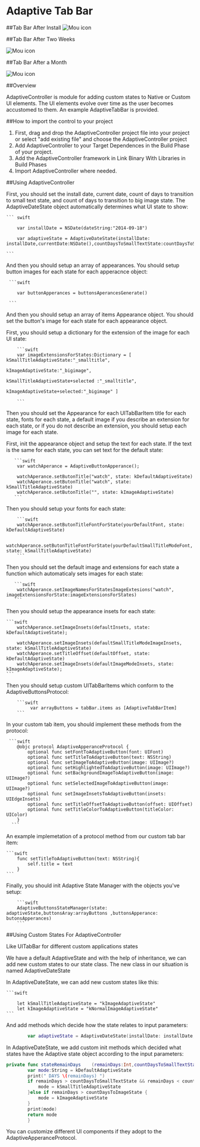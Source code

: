 # Adaptive Tab Bar

##Tab Bar After Install
![Mou icon](http://i.imgur.com/K46LKQE.png)

##Tab Bar After Two Weeks

![Mou icon](http://i.imgur.com/MWUmKRv.png)

##Tab Bar After a Month

![Mou icon](http://i.imgur.com/ixjmhpQ.png)

##Overview

AdaptiveController is module for adding custom states to Native or Custom UI elements. The UI elements evolve over time as the user becomes accustomed to them. An example AdaptiveTabBar is provided.

##How to import the control to your project

1. First, drag and drop the AdaptiveController project file into your project or select "add existing file" and choose the AdaptiveController project
2. Add AdaptiveController to your Target Dependences in the Build Phase of your project.
3. Add the AdaptiveController framework in Link Binary With Libraries in Build Phases
4. Import AdaptiveController where needed.

##Using AdaptiveController 

First, you should set the install date, current date, count of days to transition to small text state, and count of days to transition to big image state. The AdaptiveDateState object automatically determines what UI state to show:

	``` swift
         
        var installDate = NSDate(dateString:"2014-09-18")
		
        var adaptiveState = AdaptiveDateState(installDate: installDate,currentDate:NSDate(),countDaysToSmallTextState:countDaysToSmallTextState,countDaysToImageState:countDaysToImageState)
        
  	```

And then you should setup an array of appearances. You should setup button images for each state for each apperacnce object:
        
     ```swift
        
        var buttonApperances = buttonsAperancesGenerate()
      
     ```
       
And then you should setup an array of items Appearance object. You should set the button's image for each state for each appearance object.  

First, you should setup a dictionary for the extension of the image for each UI state:
		
		```swift
		var imageExtensionsForStates:Dictionary = [ kSmallTitleAdaptiveState:"_smalltitle",
                                                    kImageAdaptiveState:"_bigimage",
                                                    kSmallTitleAdaptiveState+selected :"_smalltitle",
                                                    kImageAdaptiveState+selected:"_bigimage" ]
        
        ```
 Then you should set the Appearance for each UITabBarItem title for each state, fonts for each state, a default image if you describe an extension for each state, or if you do not describe an extension, you should setup each image for each state.
 
 First, init the appearance object and setup the text for each state. If the text is the same for each state, you can set text for the default state:
       
       ```swift
        var watchAperance = AdaptiveButtonApperance();
 
        watchAperance.setButonTitle("watch", state: kDefaultAdaptiveState)
        watchAperance.setButonTitle("watch", state: kSmallTitleAdaptiveState)
        watchAperance.setButonTitle("", state: kImageAdaptiveState)
       ```
        
 Then you should setup your fonts for each state:    

		```swift
		watchAperance.setButonTitleFontForState(yourDefaultFont, state: kDefaultAdaptiveState)
        
        watchAperance.setButonTitleFontForState(yourDefaultSmallTitleModeFont, state: kSmallTitleAdaptiveState)
        ```
Then you should set the default image and extensions for each state a function which automaticaly sets images for each state: 

       ```swift
        watchAperance.setImageNamesForStatesImageExtesions("watch", imageExtensionsForState:imageExtensionsForStates)
       ```

Then you should setup the appearance insets for each state: 

	```swift
        watchAperance.setImageInsets(defaultInsets, state: kDefaultAdaptiveState);
        
        watchAperance.setImageInsets(defaultSmallTitleModeImageInsets, state: kSmallTitleAdaptiveState)
        watchAperance.setTitleOffset(defaultOffset, state: kDefaultAdaptiveState)
        watchAperance.setImageInsets(defaultImageModeInsets, state: kImageAdaptiveState);  
    ``` 

Then you should setup сustom UITabBarItems which conform to the AdaptiveButtonsProtocol:        
        
        ```swift
       		 var arrayButtons = tabBar.items as [AdaptiveTabBarItem]
		```
In your custom tab item, you should implement these methods from the protocol:
		
     ```swift  
        @objc protocol AdaptiveApperanceProtocol {
    		optional func setFontToAdaptiveButton(font: UIFont)
    		optional func setTitleToAdaptiveButton(text: NSString)
    		optional func setImageToAdaptiveButton(image: UIImage?)
    		optional func setHighlightedToAdaptiveButton(image: UIImage?)
    		optional func setBackgroundImageToAdaptiveButton(image: UIImage?)
    		optional func setSelectedImageToAdaptiveButton(image: UIImage?)
    		optional func setImageInsetsToAdaptiveButton(insets: UIEdgeInsets)
    		optional func setTitleOffsetToAdaptiveButton(offset: UIOffset)
    		optional func setTitleColorToAdaptiveButton(titleColor: UIColor)
		}
	  ```

An example implemetation of a protocol method from our custom tab bar item:
	
	```swift	
		func setTitleToAdaptiveButton(text: NSString){
        	self.title = text
    	}
    ```


Finally, you should init Adaptive State Manager with the objects you've setup:
    	
    	```swift
		AdaptiveButtonsStateManager(state: adaptiveState,buttonsAray:arrayButtons ,buttonsApperance: butonsApperances)
		```


##Using Custom States For AdaptiveController 

Like UITabBar for different custom applications states 

We have a default AdaptiveState and with the help of inheritance, we can add
new custom states to our state class. The new class in our situation is 
named AdaptiveDateState

In AdaptiveDateState, we can add new custom states like this:

	```swift

		let kSmallTitleAdaptiveState = "kImageAdaptiveState"
		let kImageAdaptiveState = "kNormalImageAdaptiveState"
	```

And add methods which decide how the state relates to input parameters:

```swift
		var adaptiveState = AdaptiveDateState(installDate: installDate,currentDate:NSDate(),countDaysToSmallTextState:countDaysToSmallTextState,countDaysToImageState:countDaysToImageState)
```

In AdaptiveDateState, we add custom init methods which decided what states have the Adaptive state object according to the input parameters:    

```swift 
private func stateRemainDays 	(remainDays:Int,countDaysToSmallTextState:Int,countDaysToImageState:Int)->String{        
        var mode:String = kDefaultAdaptiveState
        print(" DAYS \(remainDays) ")
        if remainDays > countDaysToSmallTextState && remainDays < countDaysToImageState{
            mode = kSmallTitleAdaptiveState
        }else if remainDays > countDaysToImageState {
            mode = kImageAdaptiveState
        }
        print(mode)
        return mode
    	}    
```



You can customize different UI components if they adopt to the AdaptiveApperanceProtocol.

